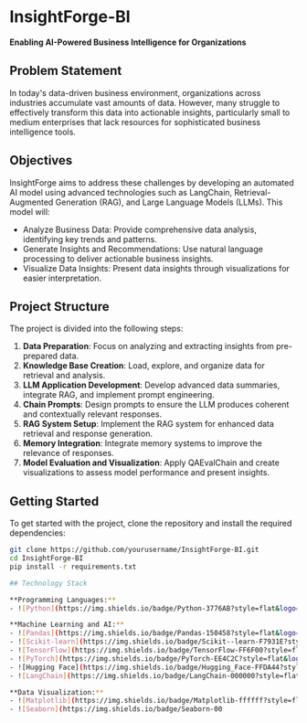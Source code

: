 # InsightForge-BI

**Enabling AI-Powered Business Intelligence for Organizations**

## Problem Statement
In today's data-driven business environment, organizations across industries accumulate vast amounts of data. However, many struggle to effectively transform this data into actionable insights, particularly small to medium enterprises that lack resources for sophisticated business intelligence tools.

## Objectives
InsightForge aims to address these challenges by developing an automated AI model using advanced technologies such as LangChain, Retrieval-Augmented Generation (RAG), and Large Language Models (LLMs). This model will:
- Analyze Business Data: Provide comprehensive data analysis, identifying key trends and patterns.
- Generate Insights and Recommendations: Use natural language processing to deliver actionable business insights.
- Visualize Data Insights: Present data insights through visualizations for easier interpretation.

## Project Structure
The project is divided into the following steps:

1. **Data Preparation**: Focus on analyzing and extracting insights from pre-prepared data.
2. **Knowledge Base Creation**: Load, explore, and organize data for retrieval and analysis.
3. **LLM Application Development**: Develop advanced data summaries, integrate RAG, and implement prompt engineering.
4. **Chain Prompts**: Design prompts to ensure the LLM produces coherent and contextually relevant responses.
5. **RAG System Setup**: Implement the RAG system for enhanced data retrieval and response generation.
6. **Memory Integration**: Integrate memory systems to improve the relevance of responses.
7. **Model Evaluation and Visualization**: Apply QAEvalChain and create visualizations to assess model performance and present insights.

## Getting Started
To get started with the project, clone the repository and install the required dependencies:

```bash
git clone https://github.com/yourusername/InsightForge-BI.git
cd InsightForge-BI
pip install -r requirements.txt

## Technology Stack

**Programming Languages:**
- ![Python](https://img.shields.io/badge/Python-3776AB?style=flat&logo=python&logoColor=white) Python

**Machine Learning and AI:**
- ![Pandas](https://img.shields.io/badge/Pandas-150458?style=flat&logo=pandas&logoColor=white) Pandas
- ![Scikit-learn](https://img.shields.io/badge/Scikit--learn-F7931E?style=flat&logo=scikit-learn&logoColor=white) Scikit-learn
- ![TensorFlow](https://img.shields.io/badge/TensorFlow-FF6F00?style=flat&logo=tensorflow&logoColor=white) TensorFlow
- ![PyTorch](https://img.shields.io/badge/PyTorch-EE4C2C?style=flat&logo=pytorch&logoColor=white) PyTorch
- ![Hugging Face](https://img.shields.io/badge/Hugging_Face-FFDA44?style=flat&logo=huggingface&logoColor=black) Hugging Face Transformers
- ![LangChain](https://img.shields.io/badge/LangChain-000000?style=flat&logo=chain&logoColor=white) LangChain

**Data Visualization:**
- ![Matplotlib](https://img.shields.io/badge/Matplotlib-ffffff?style=flat&logo=matplotlib&logoColor=black) Matplotlib
- ![Seaborn](https://img.shields.io/badge/Seaborn-00

